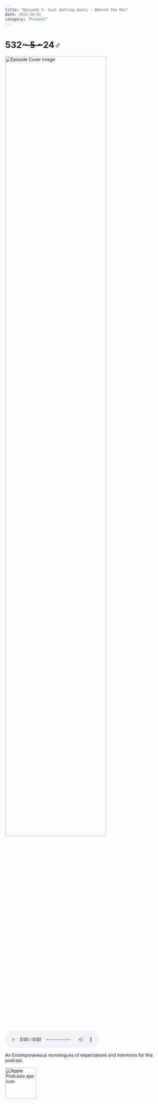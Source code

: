 ```yaml
---
title: "Episode 3: Just Setting Goals - Behind the Mix"
date: 2024-06-02
category: "Present"
---
```

# 532~ ̶5̶ ̶~24♂
<img src="https://artwork.captivate.fm/c43b9f14-4c22-44e3-b12d-a7147317d7fc/1XQKre4jdbLhYqPqH7KHh_eM.jpg" alt="Episode Cover Image" width=80%/>
<audio controls>
  <source src="https://podcasts.captivate.fm/media/8c47744b-08c0-4199-a65d-b7111faa988c/BTM-Episode-3.mp3?played_on=f64c4f97-8a92-430f-af0f-e94ccb45d504" type="audio/mpeg">
  Your browser does not support the audio element.
</audio>

<p>An Extemporaneous monologues of expectations and intentions for this podcast. </p>

<a href="https://podcasts.apple.com/us/podcast/living-room-music/id1608791560?tscg=30200&itsct=podcast_box_appicon&ls=1&mttnsubad=1608791560" style="display: inline-block;"><img src="https://toolbox.marketingtools.apple.com/api/v2/badges/app-icon-podcasts/standard/en-us" alt="Apple Podcasts app icon" style="width: 100px; height: 100px; vertical-align: middle; object-fit: contain;" /></a>
    